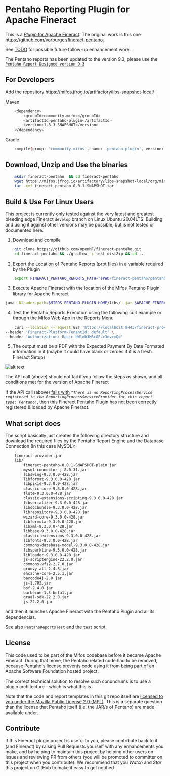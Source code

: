 # Pentaho Reporting Plugin for Apache Fineract

This is a [_Plugin_ for Apache Fineract](https://github.com/apache/fineract/blob/maintenance/1.6/fineract-doc/src/docs/en/deployment.adoc). The original work is this one https://github.com/vorburger/fineract-pentaho.

See [TODO](TODO.md) for possible future follow-up enhancement work.

The Pentaho reports has been updated to the version 9.3, please use the [`Pentaho Report Designed version 9.3`](https://sourceforge.net/projects/pentaho/files/Pentaho-9.3/client-tools/prd-ce-9.3.0.0-428.zip/download) 

## For Developers

Add the repository https://mifos.jfrog.io/artifactory/libs-snapshot-local/

Maven
```bash
    <dependency>
        <groupId>community.mifos</groupId>
        <artifactId>pentaho-plugin</artifactId>
        <version>1.8.3-SNAPSHOT</version>
    </dependency>
```
Gradle
```bash
    compile(group: 'community.mifos', name: 'pentaho-plugin', version: '1.8.3-SNAPSHOT')
```

## Download, Unzip and Use the binaries 

```bash
    mkdir fineract-pentaho  && cd fineract-pentaho
    wget https://mifos.jfrog.io/artifactory/libs-snapshot-local/org/mifos/fineract-pentaho/0.0.1-SNAPSHOT/fineract-pentaho-0.0.1-SNAPSHOT.tar
    tar -xvf fineract-pentaho-0.0.1-SNAPSHOT.tar
```

## Build & Use For Linux Users

This project is currently only tested against the very latest and greatest
bleeding edge Fineract `develop` branch on Linux Ubuntu 20.04LTS. Building and using it against
other versions may be possible, but is not tested or documented here.

1. Download and compile

```bash
    git clone https://github.com/openMF/fineract-pentaho.git
    cd fineract-pentaho && ./gradlew -x test distZip && cd ..
```
2. Export the Location of Pentaho Reports (prpt files) in a variable required by the Plugin

```bash
    export FINERACT_PENTAHO_REPORTS_PATH="$PWD/fineract-pentaho/pentahoReports/"
```    

3. Execute Apache Fineract with the location of the Mifos Pentaho Plugin library for Apache Fineract

```bash
java -Dloader.path=$MIFOS_PENTAHO_PLUGIN_HOME/libs/ -jar $APACHE_FINERACT_HOME/fineract-provider.jar
```

4. Test the Pentaho Reports Execution using the following curl example or through the Mifos Web App in the Reports Menu

```bash
    curl --location --request GET 'https://localhost:8443/fineract-provider/api/v1/runreports/Expected%20Payments%20By%20Date%20-%20Formatted?tenantIdentifier=default&locale=en&dateFormat=dd%20MMMM%20yyyy&R_startDate=01%20January%202022&R_endDate=02%20January%202023&R_officeId=1&output-type=PDF&R_loanOfficerId=-1' \
--header 'Fineract-Platform-TenantId: default' \
--header 'Authorization: Basic bWlmb3M6cGFzc3dvcmQ='
```

5. The output must be a PDF with the Expected Payment By Date Formated information in it (maybe it could have blank or zeroes if it is a fresh Fineract Setup)

![alt text](https://github.com/openMF/fineract-pentaho/blob/1.8/img/screenshot_pentaho_report.png?raw=true)

The API call (above) should not fail if you follow the steps as shown, and all conditions met for the version of Apache Fineract

If the API call (above) [fails with](https://issues.apache.org/jira/browse/FINERACT-1173) 
_`"There is no ReportingProcessService registered in the ReportingProcessServiceProvider for this report type: Pentaho"`_, 
then this Fineract Pentaho Plugin has not been correctly registered & loaded by Apache Fineract.

## What script does

The script basically just creates the following directory structure and download the required files by the Pentaho Report Engine and the Database Connection (In this case MySQL):

```bash
    fineract-provider.jar
    lib/
        fineract-pentaho-0.0.1-SNAPSHOT-plain.jar
        mysql-connector-j-8.0.31.jar
        libswing-9.3.0.0-428.jar
        libformat-9.3.0.0-428.jar
        libpixie-9.3.0.0-428.jar
        classic-core-9.3.0.0-428.jar
        flute-9.3.0.0-428.jar
        classic-extensions-scripting-9.3.0.0-428.jar
        libserializer-9.3.0.0-428.jar
        libdocbundle-9.3.0.0-428.jar
        librepository-9.3.0.0-428.jar
        wizard-core-9.3.0.0-428.jar
        libformula-9.3.0.0-428.jar
        libxml-9.3.0.0-428.jar
        libbase-9.3.0.0-428.jar
        classic-extensions-9.3.0.0-428.jar
        libfonts-9.3.0.0-428.jar
        commons-database-model-9.3.0.0-428.jar
        libsparkline-9.3.0.0-428.jar
        libloader-9.3.0.0-428.jar
        js-scriptengine-22.2.0.jar
        commons-vfs2-2.7.0.jar
        groovy-all-2.4.8.jar
        ehcache-core-2.5.1.jar
        barcode4j-2.0.jar
        js-1.7R3.jar
        bsf-2.4.0.jar
        barbecue-1.5-beta1.jar
        graal-sdk-22.2.0.jar
        js-22.2.0.jar
```

and then it launches Apache Fineract with the Pentaho Plugin and all its dependencias.

See also [`PentahoReportsTest`](src/test/java/org/mifos/fineract/pentaho/PentahoReportsTest.java) and the [`test`](test) script.


## License

This code used to be part of the Mifos codebase before it became Apache Fineract.
During that move, the Pentaho related code had to be removed, because Pentaho's license
prevents code using it from being part of an Apache Software Foundation hosted project.

The correct technical solution to resolve such conundrums is to use a plugin architecture - which is what this is.

Note that the code and report templates in this git repo itself are
[licensed to you under the Mozilla Public License 2.0 (MPL)](https://github.com/openMF/fineract-pentaho/blob/develop/LICENSE).
This is a separate question than the license that Pentaho itself (i.e. the JAR/s of Pentaho) are made available under.


## Contribute

If this Fineract plugin project is useful to you, please contribute back to it (and
Fineract) by raising Pull Requests yourself with any enhancements you make, and by helping
to maintain this project by helping other users on Issues and reviewing PR from others
(you will be promoted to committer on this project when you contribute).  We recommend
that you _Watch_ and _Star_ this project on GitHub to make it easy to get notified.
